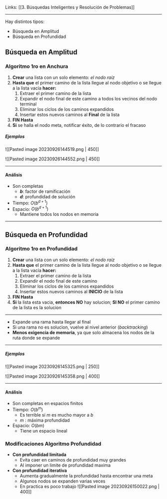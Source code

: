 Links: [[3. Búsquedas Inteligentes y Resolución de Problemas]]
___

Hay distintos tipos:
- Búsqueda en Amplitud
- Búsqueda en Profundidad

## Búsqueda en Amplitud
### Algoritmo 1ro en Anchura
1. **Crear** una lista con un solo elemento: *el nodo raíz*
2. **Hasta que** el primer camino de la lista llegue al nodo objetivo o se llegue a la lista vacía **hacer:**
	1. Extraer el primer camino de la lista
	2. Expandir el nodo final de este camino a todos los vecinos del nodo terminal
	3. Eliminar los ciclos de los caminos expandidos
	4. Insertar estos nuevos caminos al **Final** de la lista
3. **FIN Hasta**
4. **Si** se halla el nodo meta, notificar éxito, de lo contrario el fracaso

##### Ejemplos
![[Pasted image 20230926144519.png | 450]]

![[Pasted image 20230926144552.png | 450]]
___
#### Análisis
- Son completas
	- ***b***: factor de ramificación
	- ***d***: profundidad de solución
- Tiempo: $O(b^{d+1})$
- Espacio: $O(b^{d+1})$
	- Mantiene todos los nodos en memoria
___

## Búsqueda en Profundidad
### Algoritmo 1ro en Profundidad

1. **Crear** una lista con un solo elemento: *el nodo raíz*
2. **Hasta que** el primer camino de la lista llegue al nodo objetivo o se llegue a la lista vacía **hacer:**
	1. Extraer el primer camino de la lista
	2. Expandir el nodo final de este camino
	3. Eliminar los ciclos de los caminos expandidos
	4. Insertar estos nuevos caminos al **INICIO** de la lista
3. **FIN Hasta**
4. **Si** la lista esta vacia, **entonces NO** hay solucion; **SI NO** el primer camino de la lista es la solucion 
___
- Expande una rama hasta llegar al final
- Si una rama no es solucion, vuelve al nivel anterior (*backtracking*)
- **Menos exigencia de memoria**, ya que solo almacena los nodos de la ruta donde se expande
___
##### Ejemplos
![[Pasted image 20230926145325.png | 250]]

![[Pasted image 20230926145358.png | 400]]
___
#### Análisis
- Son completas en espacios finitos
- Tiempo: $O(b^{m})$
	- Es terrible si $m$ es mucho mayor a $b$
	- $m$ : máxima profundidad
- Espacio: $O(bm)$
	- Tiene un espacio lineal

### Modificaciones Algoritmo Profundidad

- **Con profundidad limitada**
	- Evita caer en caminos de profundidad muy grandes
	- Al imponer un limite de profundidad maxima
- **Con profundidad iterativa**
	- Aumenta gradualmente la profundidad hasta encontrar una meta
	- Algunos nodos se expanden varias veces
	- En practica es poco trabajo
![[Pasted image 20230926150022.png | 400]]